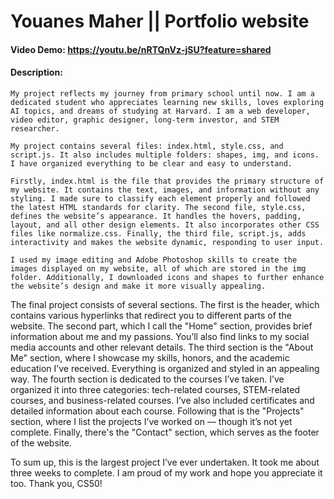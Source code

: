 # Youanes Maher || Portfolio website

#### Video Demo:  https://youtu.be/nRTQnVz-jSU?feature=shared

#### Description:

    My project reflects my journey from primary school until now. I am a dedicated student who appreciates learning new skills, loves exploring AI topics, and dreams of studying at Harvard. I am a web developer, video editor, graphic designer, long-term investor, and STEM researcher.

    My project contains several files: index.html, style.css, and script.js. It also includes multiple folders: shapes, img, and icons. I have organized everything to be clear and easy to understand.

    Firstly, index.html is the file that provides the primary structure of my website. It contains the text, images, and information without any styling. I made sure to classify each element properly and followed the latest HTML standards for clarity. The second file, style.css, defines the website’s appearance. It handles the hovers, padding, layout, and all other design elements. It also incorporates other CSS files like normalize.css. Finally, the third file, script.js, adds interactivity and makes the website dynamic, responding to user input.

    I used my image editing and Adobe Photoshop skills to create the images displayed on my website, all of which are stored in the img folder. Additionally, I downloaded icons and shapes to further enhance the website’s design and make it more visually appealing.

The final project consists of several sections. The first is the header, which contains various hyperlinks that redirect you to different parts of the website. The second part, which I call the "Home" section, provides brief information about me and my passions. You’ll also find links to my social media accounts and other relevant details. The third section is the "About Me" section, where I showcase my skills, honors, and the academic education I’ve received. Everything is organized and styled in an appealing way. The fourth section is dedicated to the courses I’ve taken. I’ve organized it into three categories: tech-related courses, STEM-related courses, and business-related courses. I’ve also included certificates and detailed information about each course. Following that is the "Projects" section, where I list the projects I’ve worked on — though it’s not yet complete. Finally, there's the "Contact" section, which serves as the footer of the website.

To sum up, this is the largest project I’ve ever undertaken. It took me about three weeks to complete. I am proud of my work and hope you appreciate it too. Thank you, CS50!

